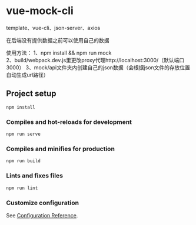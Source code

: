 # vue-mock-cli
template、vue-cli、json-server、axios

在后端没有提供数据之前可以使用自己的数据

使用方法：
1、npm install  && npm run mock  
2、build/webpack.dev.js里更改proxy代理http://localhost:3000/（默认端口3000）
3、mock/api文件夹内创建自己的json数据（会根据json文件的存放位置自动生成url路径）

## Project setup
```
npm install
```

### Compiles and hot-reloads for development
```
npm run serve
```

### Compiles and minifies for production
```
npm run build
```

### Lints and fixes files
```
npm run lint
```

### Customize configuration
See [Configuration Reference](https://cli.vuejs.org/config/).


